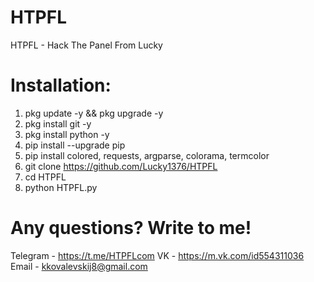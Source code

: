 # HTPFL
HTPFL - Hack The Panel From Lucky

# Installation:
1) pkg update -y && pkg upgrade -y
2) pkg install git -y
3) pkg install python -y
4) pip install --upgrade pip
5) pip install colored, requests, argparse, colorama, termcolor
6) git clone https://github.com/Lucky1376/HTPFL
7) cd HTPFL
8) python HTPFL.py

# Any questions? Write to me!
Telegram - https://t.me/HTPFLcom
VK - https://m.vk.com/id554311036
Email - kkovalevskij8@gmail.com


